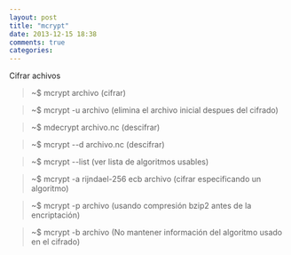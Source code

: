 ```yaml
---
layout: post
title: "mcrypt"
date: 2013-12-15 18:38
comments: true
categories: 
---
```

Cifrar achivos

>~$ mcrypt archivo   (cifrar)

>~$ mcrypt -u archivo  (elimina el archivo inicial despues del cifrado)

>~$ mdecrypt archivo.nc  (descifrar)

>~$ mcrypt --d archivo.nc   (descifrar)

>~$ mcrypt --list   (ver lista de algoritmos usables)

>~$ mcrypt -a rijndael-256 ecb archivo  (cifrar especificando un algoritmo)

>~$ mcrypt -p archivo    (usando compresión bzip2 antes de la encriptación)

>~$ mcrypt -b archivo   (No mantener información del algoritmo usado en el cifrado)

